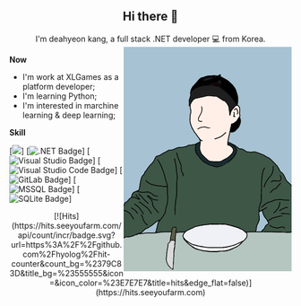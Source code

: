 
## <div align=center>Hi there 👋</div>

<div align=center>I'm deahyeon kang, a full stack .NET developer 💻 from Korea.</div>


<img align="right" alt="PNG" src="https://github.com/Hyolog/Hyolog/blob/main/myLineDrawing.png?raw=true" width="300" height="400" />


**Now**
- I'm work at XLGames as a platform developer;
- I'm learning Python;
- I'm interested in marchine learning & deep learning;


**Skill**

[![](https://img.shields.io/badge/-C%23-%23239120?style=for-the-badge&logo=C-Sharp)]
[![.NET Badge](https://img.shields.io/badge/-.NET-%235C2D91?style=for-the-badge&logo=.NET)]
[![Visual Studio Badge](https://img.shields.io/badge/-Visual%20Studio-%235C2D91?style=for-the-badge&logo=Visual-Studio)]
[![Visual Studio Code Badge](https://img.shields.io/badge/-Visual%20Studio%20Code-%23007ACC?style=for-the-badge&logo=Visual-Studio-Code)]
[![GitLab Badge](https://img.shields.io/badge/-GitLab-%23FCA121?style=for-the-badge&logo=GitLab)]
[![MSSQL Badge](https://img.shields.io/badge/-MSSQL-%23CC2927?style=for-the-badge&logo=Microsoft-SQL-Server)]
[![SQLite Badge](https://img.shields.io/badge/-SQLite-%23003B57?style=for-the-badge&logo=SQLite)]
  

<div align=center>[![Hits](https://hits.seeyoufarm.com/api/count/incr/badge.svg?url=https%3A%2F%2Fgithub.com%2Fhyolog%2Fhit-counter&count_bg=%2379C83D&title_bg=%23555555&icon=&icon_color=%23E7E7E7&title=hits&edge_flat=false)](https://hits.seeyoufarm.com)</div>
